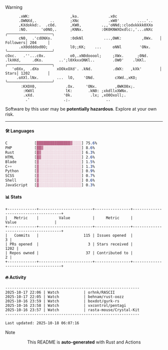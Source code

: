 > [!WARNING]
> ```>        ,o;                    .                ..                    
>       .xWK:                  ,ko.             .x0c                   
>       .OWNXd,.      ..       ;XNc             .xW0'        ....'..   
>       ,KXdokkd:.  .cOd.      ,KW0,         .,,'oNNd;:clodxkkkk0XXo   
>       :NO.      'o0NO,.      ;KNNx.        :OK0KNWXOxdlc:,'...oNXc   ╭────────────────────╮
>       cN0,  .'cdONXo.        :0dkNl         ...,OWK:         ,0Wx.   │ Followers│ 204     │
>       .xX0ddddod0O;          l0;;KK;    ...     oNNl        'ONx.    ╰────────────────────╯
> cOxc.   .''...c0x.           o0,.xN0dooool;     ;XWx.      ;0Nd.     
> .lkXKd,     .dKo.       ..';l0XkxxONKl..        .OW0'    .lKKl.      ╭────────────────────╮
>    'o0Xx,  .dXo        xOOkxOXd'. .kNd.         .dWX:   ,kXk'        │ Stars│ 1202        │
>      .oXXl.lNx.        ...  lO,    'ONd.         cXWd.,xKO;          ╰────────────────────╯
>        :KXOX0,             .Ox.     'ONx.        ,0WKO0x;.           
>         :KWXl              lK:       .kN0: ;xkdllxXWNx.              
>         .xXd.             '0k.        .lx; ,xO0Oxoll;.               
>          .'               .;.                ..                      
> ```
> <p>Software by this user may be <b>potentially hazardous</b>. Explore at your own risk.</p>

---

#### 🛠️ Languages
```css
C            [███████████████▓░░░░] 75.6%
PHP          [██▓░░░░░░░░░░░░░░░░░] 8.6%
Rust         [█▓░░░░░░░░░░░░░░░░░░] 6.3%
HTML         [█▓░░░░░░░░░░░░░░░░░░] 2.6%
Blade        [▓░░░░░░░░░░░░░░░░░░░] 1.5%
C++          [▓░░░░░░░░░░░░░░░░░░░] 1.3%
Python       [▓░░░░░░░░░░░░░░░░░░░] 0.9%
SCSS         [▓░░░░░░░░░░░░░░░░░░░] 0.7%
Shell        [▓░░░░░░░░░░░░░░░░░░░] 0.6%
JavaScript   [▓░░░░░░░░░░░░░░░░░░░] 0.3%
```

#### 📊 Stats
```
+-------------+------------------------+----------------+--------------------------------------+
|   Metric    |         Value          |     Metric     |                Value                 |
+-------------+------------------------+----------------+--------------------------------------+
|   Commits   |                    115 | Issues opened  |                                    3 |
| PRs opened  |                      3 | Stars received |                                 1202 |
| Repos owned |                     37 | Contributed to |                                    2 |
+-------------+------------------------+----------------+--------------------------------------+
```

#### 🔥 Activity
```
------------------------------------------------------------
2025-10-17 22:06 | Watch           | orhnk/RASCII
2025-10-17 22:05 | Watch           | behnam/rust-oozz
2025-10-16 23:59 | Watch           | boxdot/gurk-rs
2025-10-16 23:58 | Watch           | vxcontrol/pentagi
2025-10-16 23:57 | Watch           | rasta-mouse/Crystal-Kit
------------------------------------------------------------

Last updated: 2025-10-18 06:07:16
```

> [!NOTE]
> <p align="center">This README is <b>auto-generated</b> with Rust and Actions</p>
